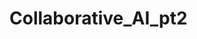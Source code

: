 # Collaborative_AI_pt2
 

<!-- August 15:
Decided on making some sort of collaborative AI
Decided to start with single agent genetic algorithm machine learning

August 17:
Downloaded Unity
Downloaded VS Code
Started research on GA (used brilliant.org)
Set up GitHub

August 21: 
Did more research on brilliant.org

August 22:
Learned more about neural networks on brilliant.org
Started the Unity 3D project due to my previous experience with 3D
Borrowed character controller code from Ing. Jan Jileček: https://itnext.io/how-to-write-a-simple-3d-character-controller-in-unity-1a07b954a4ca 

August 24: 
There were some problems with the character controller code in Unity, so I had to debug
After debugging the code did not work as needed, so I had to look for different code
Decided on using a simplified version of the code from this video by Brackeys: https://www.youtube.com/watch?v=4HpC--2iowE 

August 29:
Focused research on machine learning and found this article: https://machinelearningmastery.com/machine-learning-in-python-step-by-step/ 
Downloaded Anaconda

September 5:
Focused research on genetic algorithms and found this article with some example code: https://towardsdatascience.com/introduction-to-genetic-algorithms-including-example-code-e396e98d8bf3 
Struggled trying to get java working

September 7:
Finished setting up java
Borrowed the code from the article listed on September 5 -->
